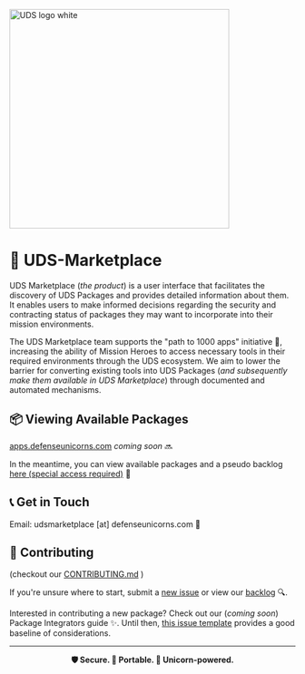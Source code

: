 <img width="387" alt="UDS logo white" src="https://github.com/defenseunicorns/uds-marketplace/assets/92826525/6a3fe1a6-0eb5-4269-84c3-7c02750fe549"><p>

# 🦄 UDS-Marketplace

UDS Marketplace (_the product_) is a user interface that facilitates the discovery of UDS Packages and provides detailed information about them. It enables users to make informed decisions regarding the security and contracting status of packages they may want to incorporate into their mission environments.

The UDS Marketplace team supports the "path to 1000 apps" initiative 🚀, increasing the ability of Mission Heroes to access necessary tools in their required environments through the UDS ecosystem. We aim to lower the barrier for converting existing tools into UDS Packages (_and subsequently make them available in UDS Marketplace_) through documented and automated mechanisms.

## 📦 Viewing Available Packages

[apps.defenseunicorns.com](https://apps.defenseunicorns.com) _coming soon_ 🔜

In the meantime, you can view available packages and a pseudo backlog [here (special access required)](https://coda.io/d/Product_dGmk3eNjmm8/Applications_sux6H#_luFRc) 🔐

## 📞 Get in Touch

Email: udsmarketplace [at] defenseunicorns.com 📧

## 🤝 Contributing

(checkout our [CONTRIBUTING.md](./CONTRIBUTING.md) )

If you're unsure where to start, submit a [new issue](https://github.com/defenseunicorns/uds-marketplace/issues/new/choose) or view our [backlog](https://github.com/defenseunicorns/uds-marketplace/issues) 🔍.

Interested in contributing a new package? Check out our (_coming soon_) Package Integrators guide ✨. Until then, [this issue template](https://github.com/defenseunicorns/uds-marketplace/issues/new?assignees=&labels=epic%2C+needs-triage%2C+app-integration&projects=&template=uds_marketplace_integration.md&title=) provides a good baseline of considerations.

---

<p align="center">
  <strong>🛡️ Secure. 🚀 Portable. 🦄 Unicorn-powered.</strong>
</p>